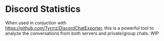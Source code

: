 # Discord Statistics

When used in conjuction with https://github.com/Tyrrrz/DiscordChatExporter, this is a powerful tool to analyze the conversations from both servers and private/group chats. WIP
